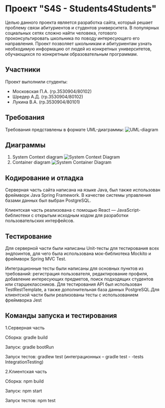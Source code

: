 # Проект "S4S - Students4Students"

Целью данного проекта является разработка сайта, который решает проблему связи абитуриентов и студентов университета. В популярных социальных сетях сложно найти человека, готового проконсультировать школьника по поводу интересующего его направления. Проект позволяет школьникам и абитуриентам узнать необходимую информацию от людей из конкретных университетов, обучающихся по конкретным образовательным программам.

## Участники

Проект выполнили студенты:
* Московская П.А. (гр.3530904/80102)
* Шредер А.Д.     (гр.3530904/80102)
* Лукина В.А.     (гр.3530904/80101)

## Требования

Требования представлены в формате UML-диаграммы:
![UML-diagram](https://downloader.disk.yandex.ru/preview/2a5baa09a2fd0525c89893e16c2883ad9014b3cc304a783894bb99b37fe23e14/5fdaa504/nGOEcJGE4BeiqiWXGrkTTGoRC_hDBBKz59coAZOnRtO6fnL3eAb7L7k2Zr1qve1fOPjwwM8DhT4DzHL_yQjVEQ%3D%3D?uid=0&filename=image.png&disposition=inline&hash=&limit=0&content_type=image%2Fpng&owner_uid=0&tknv=v2&size=1918x1004)

## Диаграммы

1. System Context diagram
![System Context Diagram](https://downloader.disk.yandex.ru/preview/35384df12da2f87fcecdcfde58ff4d3c0466be9b762794d21e77169081202db8/5fdaa504/wsFeQSRfwow5-hg6wI-rlr9ccTf1Pov_LqN_cvH8kTbwTDn7XZ-G_XLIBbY9OhrWwOhezs5JFbVTtTXHH2T6Fw%3D%3D?uid=0&filename=sd.png&disposition=inline&hash=&limit=0&content_type=image%2Fpng&owner_uid=0&tknv=v2&size=1918x1004)
2. Container diagram
![System Container Diagram](https://downloader.disk.yandex.ru/preview/81e9e81d6b8264157bac255bea6bd3159bc310a44c0260228c17892238884fcc/5fdaa504/UJHWk-rvUPjquTW6EF280GoRC_hDBBKz59coAZOnRtPIpHXHUhnsDVs_36VamzOjvZqDajFDMIc8s8HQNBr2IQ%3D%3D?uid=0&filename=ddd.png&disposition=inline&hash=&limit=0&content_type=image%2Fpng&owner_uid=0&tknv=v2&size=1918x1004)

## Кодирование и отладка

Серверная часть сайта написана на языке Java, был также использован фреймворк Java Spring Framework. В качестве системы управления базами данных был выбран PostgreSQL. 

Клиентская часть реализована с помощью React — JavaScript-библиотеки с открытым исходным кодом для разработки пользовательских интерфейсов.

## Тестирование

Для серверной части были написаны Unit-тесты для тестирования всех эндпоинтов, для чего была использована мок-библиотека Mockito и фреймворк Spring MVC Test.

Интеграционные тесты были написаны для основных пунктов из требований: регистрация пользователя, редактирование профиля, добавление интересующих предметов, поиск подходящих студентов или старшеклассников. Для тестирования API был использован TestRestTemplate, а также дополнительная база данных PostgreSQL.Для клиентской части были реализованы тесты с использованием фреймворка Jest

## Команды запуска и тестирования

1.Серверная часть

Сборка: gradle build

Запуск: gradle bootRun

Запуск тестов: gradlew test (интеграционных – gradle test  - -tests IntegrationTesting)

2.Клиентская часть

Сборка: npm build

Запуск: npm start

Запуск тестов: npm test

